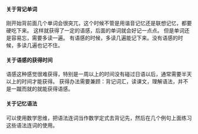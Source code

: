 #### 关于背记单词
刚开始背前面几个单词会很突兀，这个时候不管是用谐音记忆还是联想记忆，都要硬吃下来。
这样就获得了一定的语感，后面的单词就会好记一点点。
但是单词还是容易忘，需要多读一遍。
有语感的时候，多读几遍能记下来。没有语感的时候，多读几遍也记不住。

#### 关于语感的获得时间
语感这种感觉很难获得，特别是一周以上的时间没有碰过日语以后，通常需要半天以上的时间才能获得。
获得办法需要兼顾：背记词汇，读课文，理解语法，并不是一蹴而就的就能获得语感。

#### 关于记忆语法
可以使用数学思维，把语法连词当作数学定式去背记先，然后在几个例句上面练习这些语法连词的使用。

